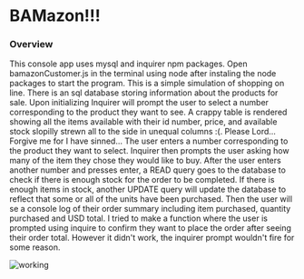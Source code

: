 # BAMazon!!!

### Overview

This console app uses mysql and inquirer npm packages. 
Open bamazonCustomer.js in the terminal using node after instaling the node packages to start the program.
This is a simple simulation of shopping on line. There is an sql database storing information about the products for sale. Upon initializing Inquirer will prompt the user to select a number corresponding to the product they want to see. A crappy table is rendered showing all the items available with their id number, price, and available stock slopilly strewn all to the side in unequal columns :(. Please Lord... Forgive me for I have sinned...
The user enters a number corresponding to the product they want to select. Inquirer then prompts the user asking how many of the item they chose they would like to buy. After the user enters another number and presses enter, a READ query goes to the database to check if there is enough stock for the order to be completed. If there is enough items in stock, another UPDATE query will update the database to reflect that some or all of the units have been purchased. Then the user will se a console log of their order summary including item purchased, quantity purchased and USD total. I tried to make a function where the user is prompted using inquire to confirm they want to place the order after seeing their order total. However it didn't work, the inquirer prompt wouldn't fire for some reason.


![working](screenshots/ScreenShot1.png)

